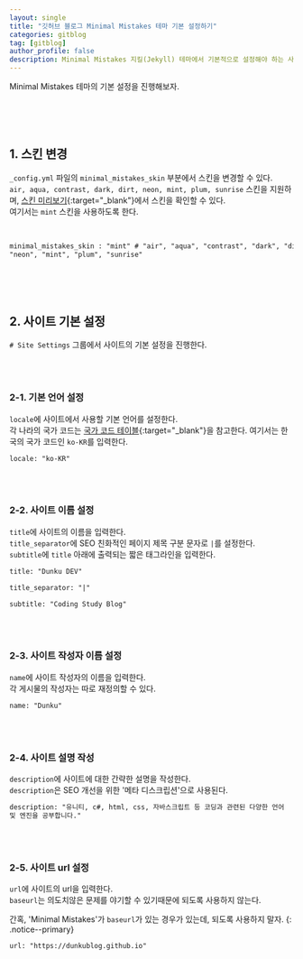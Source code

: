 ```yaml
---
layout: single
title: "깃허브 블로그 Minimal Mistakes 테마 기본 설정하기"
categories: gitblog
tag: [gitblog]
author_profile: false
description: Minimal Mistakes 지킬(Jekyll) 테마에서 기본적으로 설정해야 하는 사항들을 살펴보겠습니다.
---
```


Minimal Mistakes 테마의 기본 설정을 진행해보자.

<br>
<br>
<br>

## 1. 스킨 변경

`_config.yml` 파일의 `minimal_mistakes_skin` 부분에서 스킨을 변경할 수 있다.  
`air, aqua, contrast, dark, dirt, neon, mint, plum, sunrise` 스킨을 지원하며, [스킨 미리보기](https://mmistakes.github.io/minimal-mistakes/docs/configuration/#skin){:target="\_blank"}에서 스킨을 확인할 수 있다.  
여기서는 `mint` 스킨을 사용하도록 한다.

<br>

```html
minimal_mistakes_skin : "mint" # "air", "aqua", "contrast", "dark", "dirt",
"neon", "mint", "plum", "sunrise"
```

<br>
<br>
<br>

## 2. 사이트 기본 설정

`# Site Settings` 그룹에서 사이트의 기본 설정을 진행한다.

<br>
<br>

### 2-1. 기본 언어 설정

`locale`에 사이트에서 사용할 기본 언어를 설정한다.  
각 나라의 국가 코드는 [국가 코드 테이블](<https://learn.microsoft.com/en-us/previous-versions/commerce-server/ee825488(v=cs.20)>){:target="\_blank"}을 참고한다.
여기서는 한국의 국가 코드인 `ko-KR`를 입력한다.

```html
locale: "ko-KR"
```

<br>
<br>

### 2-2. 사이트 이름 설정

`title`에 사이트의 이름을 입력한다.  
`title_separator`에 SEO 친화적인 페이지 제목 구분 문자로 `|`를 설정한다.  
`subtitle`에 `title` 아래에 출력되는 짧은 태그라인을 입력한다.

```html
title: "Dunku DEV"
```

```html
title_separator: "|"
```

```html
subtitle: "Coding Study Blog"
```

<br>
<br>

### 2-3. 사이트 작성자 이름 설정

`name`에 사이트 작성자의 이름을 입력한다.  
각 게시물의 작성자는 따로 재정의할 수 있다.

```html
name: "Dunku"
```

<br>
<br>

### 2-4. 사이트 설명 작성

`description`에 사이트에 대한 간략한 설명을 작성한다.  
`description`은 SEO 개선을 ​​위한 '메타 디스크립션'으로 사용된다.

```html
description: "유니티, c#, html, css, 자바스크립트 등 코딩과 관련된 다양한 언어
및 엔진을 공부합니다."
```

<br>
<br>

### 2-5. 사이트 url 설정

`url`에 사이트의 url을 입력한다.  
`baseurl`는 의도치않은 문제를 야기할 수 있기때문에 되도록 사용하지 않는다.

간혹, 'Minimal Mistakes'가 `baseurl`가 있는 경우가 있는데, 되도록 사용하지 말자.
{: .notice--primary}

```html
url: "https://dunkublog.github.io"
```

